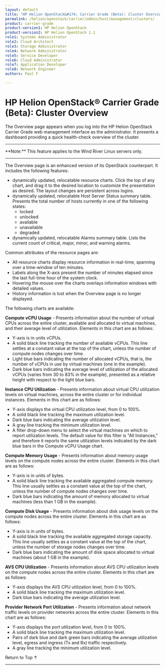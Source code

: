 ```yaml
---
layout: default
title: "HP Helion OpenStack&#174; Carrier Grade (Beta): Cluster Overview"
permalink: /helion/openstack/carrier/admin/host/management/clusters/
product: carrier-grade
product-version1: HP Helion OpenStack
product-version2: HP Helion OpenStack 1.1
role1: Systems Administrator 
role2: Cloud Architect 
role3: Storage Administrator 
role4: Network Administrator 
role5: Service Developer 
role6: Cloud Administrator 
role7: Application Developer 
role8: Network Engineer 
authors: Paul F

---
```

<!--UNDER REVISION-->

<script>

function PageRefresh {
onLoad="window.refresh"
}

PageRefresh();

</script>

<!-- <p style="font-size: small;"> <a href="/helion/openstack/carrier/services/imaging/overview/">&#9664; PREV</a> | <a href="/helion/openstack/carrier/services/overview/">&#9650; UP</a> | <a href="/helion/openstack/carrier/services/object/overview/"> NEXT &#9654</a> </p> -->

# HP Helion OpenStack&#174; Carrier Grade (Beta): Cluster Overview
<!-- From the Titanium Server Admin Guide -->

The Overview page appears when you log into the HP Helion OpenStack Carrier Grade web management interface as the administrator. It presents a dashboard providing a quick health-check overview of the cluster.

<hr>
**Note:** This feature applies to the Wind River Linux servers only.
<hr>

The Overview page is an enhanced version of its OpenStack counterpart. It includes the following features:

* dynamically updated, relocatable resource charts. Click the top of any chart, and drag it to the desired location to customize the presentation as desired. The layout changes are persistent across logins.
* dynamically updated, relocatable Host Server Status summary table. Presents the total number of hosts currently
in one of the following states:
	* locked
	* unlocked
	* available
	* unavailable
	* degraded
* dynamically updated, relocatable Alarms summary table. Lists the current count of critical, major, minor, and
warning alarms.

Common attributes of the resource pages are:

* All resource charts display resource information in real-time, spanning over a time-window of ten minutes.
* Labels along the X-axis present the number of minutes elapsed since the last full-time hour of the system clock.
* Hovering the mouse over the charts overlays information windows with detailed values.
* History information is lost when the Overview page is no longer displayed.

The following charts are available:

**Compute vCPU Usage** - Presents information about the number of virtual CPUs across the entire cluster, available and allocated to virtual machines, and their average level of utilization. Elements in this chart are as follows:
* Y-axis is in units vCPUs.
* A solid black line tracking the number of available vCPUs. This line settles at a constant value at the top of the chart, unless the number of compute nodes changes over time.
* Light blue bars indicating the number of allocated vCPUs, that is, the number of vCPUs in use by virtual machines (one in the example).
* Dark blue bars indicating the average level of utilization of the allocated vCPUs (varies from 30 to 83% in the example), presented as a relative height with respect to the light blue bars.

**Instance CPU Utilization** - Presents information about virtual CPU utilization levels on virtual machines, across the entire cluster or for individual instances. Elements in this chart are as follows:

* Y-axis displays the virtual CPU utilization level, from 0 to 100%.
* A solid black line tracking the maximum utilization level.
* Dark blue bars indicating the average utilization level.
* A gray line tracking the minimum utilization level.
* A filter drop-down menu to select the virtual machines on which to report utilization levels. The default value for this filter is "All Instances," and therefore it reports the same utilization levels indicated by the dark blue bars in the Compute vCPU Usage chart.

**Compute Memory Usage** - Presents information about memory usage levels on the compute nodes across the entire cluster. Elements in this
chart are as follows:

* Y-axis is in units of bytes.
* A solid black line tracking the available aggregated compute memory. This line usually settles as a constant value at the top of the chart, unless the number of compute nodes changes over time.
* Dark blue bars indicating the amount of memory allocated to virtual machines (less than 1 GB in the example).

**Compute Disk Usage** - Presents information about disk usage levels on the compute nodes across the entire cluster. Elements in this chart
are as follows:

* Y-axis is in units of bytes.
* A solid black line tracking the available aggregated storage capacity. This line usually settles as a constant value at the top of the chart, unless the number of storage nodes changes over time.
* Dark blue bars indicating the amount of disk space allocated to virtual machines (about 1 GB in the example).

**AVS CPU Utilization** - Presents information about AVS CPU utilization levels on the compute nodes across the entire cluster. Elements in this chart are as follows:

* Y-axis displays the AVS CPU utilization level, from 0 to 100%.
* A solid black line tracking the maximum utilization level.
* Dark blue bars indicating the average utilization level.

**Provider Network Port Utilization** - Presents information about network traffic levels on provider networks across the entire cluster. Elements in this chart are as follows:

* Y-axis displays the port utilization level, from 0 to 100%.
* A solid black line tracking the maximum utilization level.
* Pairs of dark blue and dark green bars indicating the average utilization level, egress and ingress (Tx and Rx) traffic respectively.
* A gray line tracking the minimum utilization level.


<a href="#top" style="padding:14px 0px 14px 0px; text-decoration: none;"> Return to Top &#8593; </a>


----